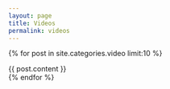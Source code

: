 ```yaml
---
layout: page
title: Videos
permalink: videos
---
```


{% for post in site.categories.video limit:10 %}
  <div class="video">
	{{ post.content }}
  </div>
{% endfor %}